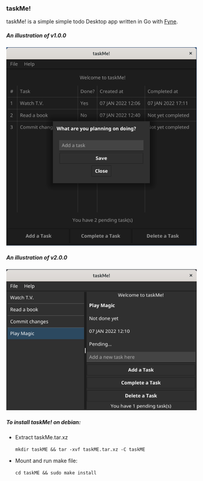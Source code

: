 ### taskMe!

taskMe! is a simple simple todo Desktop app written in Go with [Fyne](https://developer.fyne.io/).

##### An illustration of v1.0.0
![alt text](https://github.com/petrostrak/task-me/blob/main/taskMe.png)

##### An illustration of v2.0.0
![alt text](https://github.com/petrostrak/task-me/blob/main/taskMev2.png)

##### To install taskMe! on debian:

* Extract taskMe.tar.xz
    
    `mkdir taskME && tar -xvf taskME.tar.xz -C taskME`

* Mount and run make file:

    `cd taskME && sudo make install`
